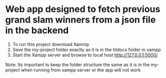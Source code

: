 # Web app designed to fetch previous grand slam winners from a json file in the backend 
1. To run this project download Xammp
2. Save the my-project folder exactly as it is in the htdocs folder in xampp
3. Start the Xampp server and browse to local host http://127.0.0.1:5000/

Note: Its important to keep the folder structure the same as it is in the my-project when running from xampp server or the app will not work
